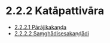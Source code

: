 # 2.2.2 Katāpattivāra

* [2.2.2.1 Pārājikakaṇḍa](2.2.2/2.2.2.1.md)
* [2.2.2.2 Saṃghādisesakaṇḍādi](2.2.2/2.2.2.2.md)
